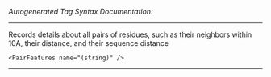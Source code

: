 _Autogenerated Tag Syntax Documentation:_

---
Records details about all pairs of residues, such as their neighbors within 10A, their distance, and their sequence distance

```
<PairFeatures name="(string)" />
```



---
